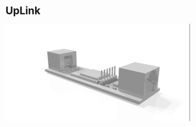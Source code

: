 # UpLink

![UpLink Render](https://raw.githubusercontent.com/thyyppa/uplink/master/board/render.png)
